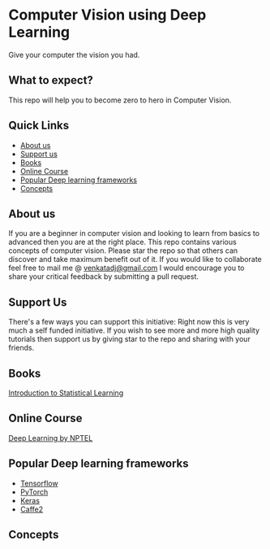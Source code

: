 # Computer Vision using Deep Learning

Give your computer the vision you had.

## What to expect?

This repo will help you to become zero to hero in Computer Vision.

## Quick Links

- [About us](#about-us)
- [Support us](#support-us)
- [Books](#books)
- [Online Course](#online-course)
- [Popular Deep learning frameworks](#popular-deep-learning-frameworks)
- [Concepts](#concepts)

## About us

If you are a beginner in computer vision and looking to learn from basics to advanced then you are at the right place. This repo contains various concepts of computer vision. Please star the repo so that others can discover and take maximum benefit out of it. If you would like to collaborate feel free to mail me @ venkatadj@gmail.com I would encourage you to share your critical feedback by submitting a pull request.

## Support Us
There's a few ways you can support this initiative:
Right now this is very much a self funded initiative. If you wish to see more and more high quality tutorials then support us by giving star to the repo and sharing with your friends.

## Books

[Introduction to Statistical Learning](https://www-bcf.usc.edu/~gareth/ISL/ISLR%20Seventh%20Printing.pdf)

## Online Course

[Deep Learning by NPTEL](https://nptel.ac.in/courses/106106184/)

## Popular Deep learning frameworks

- [Tensorflow](https://www.tensorflow.org/)
- [PyTorch](https://pytorch.org/)
- [Keras](https://keras.io/)
- [Caffe2](https://caffe2.ai/)

## Concepts
